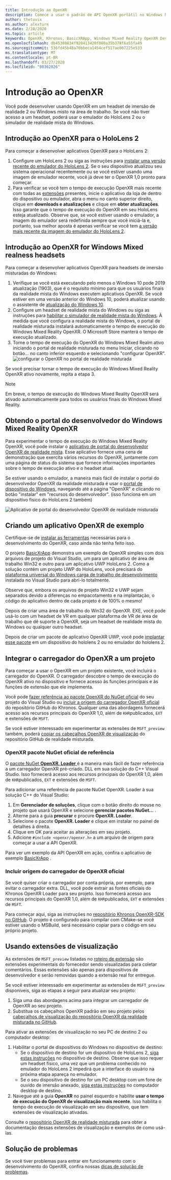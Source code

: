 ```yaml
---
title: Introdução ao OpenXR
description: Comece a usar o padrão de API OpenXR portátil no Windows Mixed Reality e o fone de ouvido 2 do HoloLens.
author: thetuvix
ms.author: alexturn
ms.date: 2/28/2020
ms.topic: article
keywords: OpenXR, Khronos, BasicXRApp, Windows Mixed Reality OpenXR Developer portal, DirectX, nativo, aplicativo nativo, mecanismo personalizado, middleware, introdução, 101, extensões de visualização
ms.openlocfilehash: db45308834f920413420f080a35b378f6a55fa49
ms.sourcegitcommit: 536fd45b48a70bbeca1454cef517ae007225e533
ms.translationtype: MT
ms.contentlocale: pt-BR
ms.lasthandoff: 03/27/2020
ms.locfileid: "80362026"
---
```

# <a name="getting-started-with-openxr"></a>Introdução ao OpenXR

Você pode desenvolver usando OpenXR em um headset de imersão de realidade 2 ou Windows misto na área de trabalho.  Se você não tiver acesso a um headset, poderá usar o emulador do HoloLens 2 ou o simulador de realidade mista do Windows.

## <a name="getting-started-with-openxr-for-hololens-2"></a>Introdução ao OpenXR para o HoloLens 2

Para começar a desenvolver aplicativos OpenXR para o HoloLens 2:

1. Configure um HoloLens 2 ou siga as instruções para [instalar uma versão recente do emulador do HoloLens 2](using-the-hololens-emulator.md).  Se o seu dispositivo atualizou seu sistema operacional recentemente ou se você estiver usando uma imagem de emulador recente, você já deve ter o OpenXR 1,0 pronto para começar.
1. Para verificar se você tem o tempo de execução OpenXR mais recente com todas as [extensões](openxr.md#roadmap) presentes, inicie o aplicativo da loja de dentro do dispositivo ou emulador, abra o menu no canto superior direito, clique em **downloads e atualizações** e clique em **obter atualizações**.  Isso garante que o tempo de execução do OpenXR em seu HoloLens esteja atualizado.  Observe que, se você estiver usando o emulador, a imagem do emulador será redefinida sempre que você iniciá-la e, portanto, sua melhor aposta é apenas verificar se você tem [a versão mais recente da imagem do emulador do HoloLens 2](using-the-hololens-emulator.md).

## <a name="getting-started-with-openxr-for-windows-mixed-reality-headsets"></a>Introdução ao OpenXR for Windows Mixed realness headsets

Para começar a desenvolver aplicativos OpenXR para headsets de imersão misturadas do Windows:

1. Verifique se você está executando pelo menos o Windows 10 pode 2019 atualização (1903), que é o requisito mínimo para que os usuários finais da realidade mista do Windows executem aplicativos OpenXR.  Se você estiver em uma versão anterior do Windows 10, poderá atualizar usando o assistente de <a href="https://www.microsoft.com/software-download/windows10" target="_blank">atualização do Windows 10</a>.
2. Configure um headset de realidade mista do Windows ou siga as instruções para [habilitar o simulador de realidade mista do Windows](using-the-windows-mixed-reality-simulator.md).  À medida que você configura a realidade mista do Windows, o portal de realidade misturada instalará automaticamente o tempo de execução do Windows Mixed Reality OpenXR.  O Microsoft Store manterá o tempo de execução atualizado.
3. Torne o tempo de execução do OpenXR do Windows Mixed Realm ativo iniciando o portal de realidade misturada no menu Iniciar, clicando no botão... no canto inferior esquerdo e selecionando "configurar OpenXR".<br>
![configurar o OpenXR no portal de realidade misturada](images/mixed-reality-portal-set-up-openxr.png)

Se você precisar tornar o tempo de execução do Windows Mixed Reality OpenXR ativo novamente, repita a etapa 3.

> [!NOTE]
> Em breve, o tempo de execução do Windows Mixed Reality OpenXR será ativado automaticamente para todos os usuários finais do Windows Mixed Reality.

## <a name="getting-the-windows-mixed-reality-openxr-developer-portal"></a>Obtendo o portal do desenvolvedor do Windows Mixed Reality OpenXR

Para experimentar o tempo de execução do Windows Mixed Reality OpenXR, você pode instalar o <a href="https://www.microsoft.com/store/productId/9n5cvvl23qbt" target="_blank">aplicativo de portal do desenvolvedor OpenXR de realidade mista</a>.  Esse aplicativo fornece uma cena de demonstração que exercita vários recursos do OpenXR, juntamente com uma página de status do sistema que fornece informações importantes sobre o tempo de execução ativo e o headset atual.

Se estiver usando o emulador, a maneira mais fácil de instalar o portal do desenvolvedor OpenXR da realidade misturada é usar o [portal de dispositivo do Windows](using-the-windows-device-portal.md), navegando até a página "OpenXR" e clicando no botão "instalar" em "recursos do desenvolvedor". (isso funciona em um dispositivo físico do HoloLens 2 também)

![Aplicativo de portal do desenvolvedor OpenXR de realidade misturada](images/mixed-reality-openxr-developer-portal.png)

## <a name="building-a-sample-openxr-app"></a>Criando um aplicativo OpenXR de exemplo

Certifique-se de [instalar as ferramentas](install-the-tools.md) necessárias para o desenvolvimento do OpenXR, caso ainda não tenha feito isso.

O projeto <a href="https://github.com/microsoft/OpenXR-MixedReality/tree/master/samples/BasicXrApp" target="_blank">BasicXrApp</a> demonstra um exemplo de OpenXR simples com dois arquivos de projeto do Visual Studio, um para um aplicativo de área de trabalho Win32 e outro para um aplicativo UWP HoloLens 2.  Como a solução contém um projeto UWP do HoloLens, você precisará do [plataforma universal do Windows carga de trabalho de desenvolvimento](install-the-tools.md#installation-checklist) instalada no Visual Studio para abri-lo totalmente.

Observe que, embora os arquivos de projeto Win32 e UWP sejam separados devido a diferenças no empacotamento e na implantação, o código do aplicativo dentro de cada projeto é de 100% o mesmo!

Depois de criar uma área de trabalho do Win32 do OpenXR. EXE, você pode usá-lo com um headset de VR em qualquer plataforma de VR de área de trabalho que dê suporte a OpenXR, seja um headset de realidade mista do Windows ou qualquer outro headset.

Depois de criar um pacote de aplicativo OpenXR UWP, você pode [implantar esse pacote](using-visual-studio.md) em um dispositivo do hololens 2 ou no emulador do hololens 2.

## <a name="integrate-the-openxr-loader-into-a-project"></a>Integrar o carregador do OpenXR a um projeto

Para começar a usar o OpenXR em um projeto existente, você incluirá o carregador do OpenXR.  O carregador descobre o tempo de execução do OpenXR ativo no dispositivo e fornece acesso às funções principais e às funções de extensão que ele implementa.

Você pode [fazer referência ao pacote OpenXR do NuGet oficial](#reference-official-openxr-nuget-package) do seu projeto do Visual Studio ou [incluir a origem do carregador OpenXR oficial](#include-official-openxr-loader-source) do repositório GitHub do Khronos.  Qualquer uma das abordagens fornecerá acesso aos recursos principais do OpenXR 1,0, além de `KHR`publicados, `EXT` e extensões de `MSFT`.

Se você estiver interessado em experimentar as extensões de `MSFT_preview` também, poderá [copiar os cabeçalhos OpenXR de visualização](#using-preview-extensions) do repositório GitHub de realidade misturada.

### <a name="reference-official-openxr-nuget-package"></a>OpenXR pacote NuGet oficial de referência

O <a href="https://www.nuget.org/packages/OpenXR.Loader/" target="_blank">pacote NuGet **OpenXR. Loader** </a> é a maneira mais fácil de fazer referência a um carregador OpenXR pré-criado. DLL em sua solução do C++ Visual Studio.  Isso fornecerá acesso aos recursos principais do OpenXR 1,0, além de `KHR`publicados, `EXT` e extensões de `MSFT`.

Para adicionar uma referência de pacote NuGet OpenXR. Loader à sua solução C++ do Visual Studio:
1. Em **Gerenciador de soluções**, clique com o botão direito do mouse no projeto que usará OpenXR e selecione **gerenciar pacotes NuGet...** .
1. Alterne para a guia **procurar** e procure **OpenXR. Loader**.
1. Selecione o pacote **OpenXR. Loader** e clique em instalar no painel de detalhes à direita.
1. Clique em OK para aceitar as alterações em seu projeto.
1. Adicione `#include <openxr/openxr.h>` a um arquivo de origem para começar a usar a API OpenXR.

Para ver um exemplo da API OpenXR em ação, confira o aplicativo de exemplo <a href="https://github.com/microsoft/OpenXR-MixedReality/tree/master/samples/BasicXrApp" target="_blank">BasicXrApp</a> .

### <a name="include-official-openxr-loader-source"></a>Incluir origem do carregador de OpenXR oficial

Se você quiser criar o carregador por conta própria, por exemplo, para evitar o carregador extra. DLL, você pode extrair as fontes oficiais do Khronos OpenXR Loader para seu projeto.  Isso fornecerá acesso aos recursos principais do OpenXR 1,0, além de `KHR`publicados, `EXT` e extensões de `MSFT`.

Para começar aqui, siga as instruções no <a href="https://github.com/KhronosGroup/OpenXR-SDK" target="_blank">repositório Khronos OpenXR-SDK no GitHub</a>.  O projeto é configurado para compilar com CMake-se você estiver usando o MSBuild, será necessário copiar para o código em seu próprio projeto.

## <a name="using-preview-extensions"></a>Usando extensões de visualização

As extensões de `MSFT_preview` listadas no [roteiro de extensão](openxr.md#roadmap) são extensões experimentais do fornecedor sendo visualizadas para coletar comentários.  Essas extensões são apenas para dispositivos de desenvolvedor e serão removidas quando a extensão real for entregue.

Se você estiver interessado em experimentar as extensões de `MSFT_preview` disponíveis, siga as etapas a seguir para atualizar seu projeto:
1. Siga uma das abordagens acima para integrar um carregador de OpenXR ao seu projeto.
1. Substitua os cabeçalhos OpenXR padrão em seu projeto pelos <a href="https://github.com/microsoft/OpenXR-MixedReality/tree/master/openxr_preview/include/openxr" target="_blank">cabeçalhos de visualização do repositório OpenXR da realidade misturada no GitHub</a>.

Para ativar as extensões de visualização no seu PC de destino 2 ou computador desktop:
  1. Habilitar o portal de dispositivos do Windows no dispositivo de destino:
     * Se o dispositivo de destino for um dispositivo de HoloLens 2, [siga estas instruções](using-the-windows-device-portal.md) no dispositivo de destino.  Observe que isso requer um headset físico, uma vez que um problema conhecido no emulador do HoloLens 2 impedirá que a interface do usuário na próxima etapa apareça no emulador.
     * Se o seu dispositivo de destino for um PC desktop com um fone de ouvido de imersão anexado, <a href="https://docs.microsoft.com/windows/uwp/debug-test-perf/device-portal-desktop#set-up-device-portal-on-windows-desktop" target="_blank">siga estas instruções</a> no computador desktop de destino.
  1. Navegue até a guia **OpenXR** no painel esquerdo e habilite **usar o tempo de execução do OpenXR de visualização mais recente**.  Isso habilita o tempo de execução de visualização em seu dispositivo, que tem extensões de visualização ativadas.

Consulte o <a href="https://github.com/microsoft/OpenXR-MixedReality#openxr-preview-extensions" target="_blank">repositório OpenXR de realidade misturada</a> para obter a documentação dessas extensões de visualização e exemplos de como usá-las.

## <a name="troubleshooting"></a>Solução de problemas

Se você tiver problemas para entrar em funcionamento com o desenvolvimento do OpenXR, confira nossas [dicas de solução de problemas](openxr-troubleshooting.md).